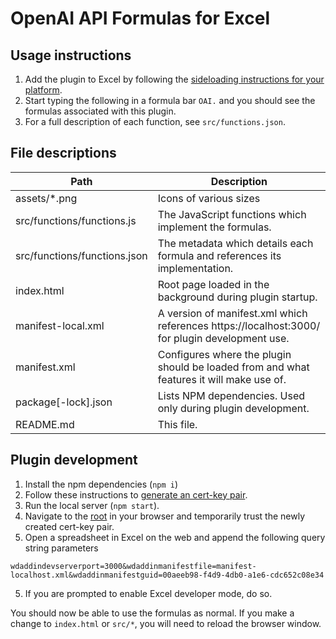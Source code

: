 # OpenAI API Formulas for Excel

## Usage instructions

1. Add the plugin to Excel by following the [sideloading instructions for your platform](https://learn.microsoft.com/en-us/office/dev/add-ins/testing/test-debug-office-add-ins#sideload-an-office-add-in-for-testing).
2. Start typing the following in a formula bar `OAI.` and you should see the formulas associated with this plugin.
3. For a full description of each function, see `src/functions.json`.

## File descriptions

| Path | Description |
| ---- | ----------- |
| assets/*.png | Icons of various sizes |
| src/functions/functions.js | The JavaScript functions which implement the formulas. |
| src/functions/functions.json | The metadata which details each formula and references its implementation. |
| index.html | Root page loaded in the background during plugin startup. |
| manifest-local.xml | A version of manifest.xml which references https://localhost:3000/ for plugin development use. |
| manifest.xml | Configures where the plugin should be loaded from and what features it will make use of. |
| package[-lock].json | Lists NPM dependencies. Used only during plugin development. |
| README.md | This file. |

## Plugin development

1. Install the npm dependencies (`npm i`)
2. Follow these instructions to [generate an cert-key pair](https://github.com/http-party/http-server#tlsssl).
3. Run the local server (`npm start`).
4. Navigate to the [root](https://localhost:3000/) in your browser and temporarily trust the newly created cert-key pair.
4. Open a spreadsheet in Excel on the web and append the following query string parameters
```
wdaddindevserverport=3000&wdaddinmanifestfile=manifest-localhost.xml&wdaddinmanifestguid=00aeeb98-f4d9-4db0-a1e6-cdc652c08e34
```
5. If you are prompted to enable Excel developer mode, do so.

You should now be able to use the formulas as normal. If you make a change to `index.html` or `src/*`, you will need to reload the browser window.
